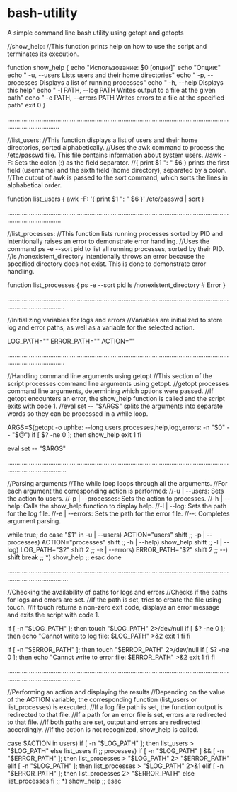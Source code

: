 # bash-utility
A simple command line bash utility using getopt and getopts

//show_help:
//This function prints help on how to use the script and terminates its execution.

function show_help {
    echo "Использование: $0 [опции]"
    echo "Опции:"
    echo "  -u, --users         Lists users and their home directories"
    echo "  -p, --processes     Displays a list of running processes"
    echo "  -h, --help          Displays this help"
    echo "  -l PATH, --log PATH Writes output to a file at the given path"
    echo "  -e PATH, --errors PATH Writes errors to a file at the specified path"
    exit 0
}

.........................................................................................................................................................

//list_users:
//This function displays a list of users and their home directories, sorted alphabetically.
//Uses the awk command to process the /etc/passwd file. This file contains information about system users.
//awk -F: Sets the colon (:) as the field separator.
//{ print $1 ": " $6 } prints the first field (username) and the sixth field (home directory), separated by a colon.
//The output of awk is passed to the sort command, which sorts the lines in alphabetical order.

function list_users {
    awk -F: '{ print $1 ": " $6 }' /etc/passwd | sort
}

..........................................................................................................................................................

//list_processes:
//This function lists running processes sorted by PID and intentionally raises an error to demonstrate error handling.
//Uses the command ps -e --sort pid to list all running processes, sorted by their PID.
//ls /nonexistent_directory intentionally throws an error because the specified directory does not exist. This is done to demonstrate error handling.

function list_processes {
    ps -e --sort pid
    ls /nonexistent_directory  # Error
}

............................................................................................................................................................

//Initializing variables for logs and errors
//Variables are initialized to store log and error paths, as well as a variable for the selected action.

LOG_PATH=""
ERROR_PATH=""
ACTION=""

............................................................................................................................................................

//Handling command line arguments using getopt
//This section of the script processes command line arguments using getopt.
//getopt processes command line arguments, determining which options were passed.
//If getopt encounters an error, the show_help function is called and the script exits with code 1.
//eval set -- "$ARGS" splits the arguments into separate words so they can be processed in a while loop.

ARGS=$(getopt -o uphl:e: --long users,processes,help,log:,errors: -n "$0" -- "$@")
if [ $? -ne 0 ]; then
    show_help
    exit 1
fi

eval set -- "$ARGS"

.............................................................................................................................................................

//Parsing arguments
//The while loop loops through all the arguments.
//For each argument the corresponding action is performed:
//-u | --users: Sets the action to users.
//-p | --processes: Sets the action to processes.
//-h | --help: Calls the show_help function to display help.
//-l | --log: Sets the path for the log file.
//-e | --errors: Sets the path for the error file.
//--: Completes argument parsing.

while true; do
    case "$1" in
        -u | --users)
            ACTION="users"
            shift
            ;;
        -p | --processes)
            ACTION="processes"
            shift
            ;;
        -h | --help)
            show_help
            shift
            ;;
        -l | --log)
            LOG_PATH="$2"
            shift 2
            ;;
        -e | --errors)
            ERROR_PATH="$2"
            shift 2
            ;;
        --)
            shift
            break
            ;;
        *)
            show_help
            ;;
    esac
done

..............................................................................................................................................................

//Checking the availability of paths for logs and errors
//Checks if the paths for logs and errors are set.
//If the path is set, tries to create the file using touch.
//If touch returns a non-zero exit code, displays an error message and exits the script with code 1.

if [ -n "$LOG_PATH" ]; then
    touch "$LOG_PATH" 2>/dev/null
    if [ $? -ne 0 ]; then
        echo "Cannot write to log file: $LOG_PATH" >&2
        exit 1
    fi
fi

if [ -n "$ERROR_PATH" ]; then
    touch "$ERROR_PATH" 2>/dev/null
    if [ $? -ne 0 ]; then
        echo "Cannot write to error file: $ERROR_PATH" >&2
        exit 1
    fi
fi

.....................................................................................................................................................................

//Performing an action and displaying the results
//Depending on the value of the ACTION variable, the corresponding function (list_users or list_processes) is executed.
//If a log file path is set, the function output is redirected to that file.
//If a path for an error file is set, errors are redirected to that file.
//If both paths are set, output and errors are redirected accordingly.
//If the action is not recognized, show_help is called.

case $ACTION in
    users)
        if [ -n "$LOG_PATH" ]; then
            list_users > "$LOG_PATH"
        else
            list_users
        fi
        ;;
    processes)
        if [ -n "$LOG_PATH" ] && [ -n "$ERROR_PATH" ]; then
            list_processes > "$LOG_PATH" 2> "$ERROR_PATH"
        elif [ -n "$LOG_PATH" ]; then
            list_processes > "$LOG_PATH" 2>&1
        elif [ -n "$ERROR_PATH" ]; then
            list_processes 2> "$ERROR_PATH"
        else
            list_processes
        fi
        ;;
    *)
        show_help
        ;;
esac
